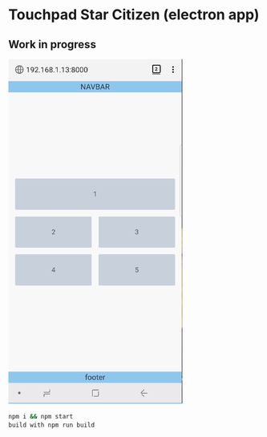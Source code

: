 # Touchpad Star Citizen (electron app)

## Work in progress

![screen](https://raw.githubusercontent.com/Stylobik/touchpad-sc/dev/public/screen.png)

```bash
npm i && npm start
build with npm run build
```
